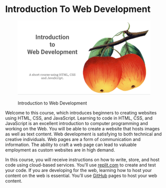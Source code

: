 # Introduction To Web Development

<figure><img src=".gitbook/assets/image (1).png" alt=""><figcaption><p>Introduction to Web Development</p></figcaption></figure>

Welcome to this course, which introduces beginners to creating websites using HTML, CSS, and JavaScript.   Learning to code in HTML, CSS, and JavaScript is an excellent introduction to computer programming and working on the Web.  You will be able to create a website that hosts images as well as text content.  Web development is satisfying to both technical and creative individuals.  Web pages are a form of communication and information. The ability to craft a web page can lead to valuable employment as custom websites are in high demand.

In this course, you will receive instructions on how to write, store, and host code using cloud-based services. You'll use [replit.com](https://replit.com/) to create and test your code. If you are developing for the web, learning how to host your content on the web is essential. You'll use [GitHub](https://github.com/) pages to host your web content.
